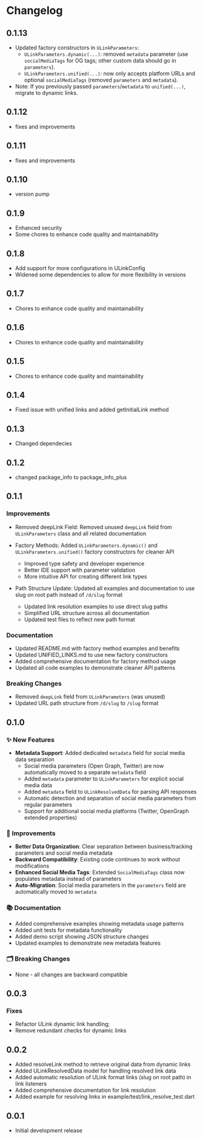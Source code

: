 # Changelog
## 0.1.13

- Updated factory constructors in `ULinkParameters`:
  - `ULinkParameters.dynamic(...)`: removed `metadata` parameter (use `socialMediaTags` for OG tags; other custom data should go in `parameters`).
  - `ULinkParameters.unified(...)`: now only accepts platform URLs and optional `socialMediaTags` (removed `parameters` and `metadata`).
- Note: If you previously passed `parameters`/`metadata` to `unified(...)`, migrate to dynamic links.

## 0.1.12

- fixes and improvements

## 0.1.11

- fixes and improvements

## 0.1.10

- version pump

## 0.1.9

- Enhanced security
- Some chores to enhance code quality and maintainability

## 0.1.8

- Add support for more configurations in ULinkConfig
- Widened some dependencies to allow for more flexibility in versions

## 0.1.7

- Chores to enhance code quality and maintainability

## 0.1.6

- Chores to enhance code quality and maintainability


## 0.1.5

- Chores to enhance code quality and maintainability

## 0.1.4

- Fixed issue with unified links and added getInitialLink method

## 0.1.3

- Changed dependecies

## 0.1.2

- changed package_info to package_info_plus

## 0.1.1

### Improvements

- Removed deepLink Field: Removed unused `deepLink` field from `ULinkParameters` class and all related documentation
- Factory Methods: Added `ULinkParameters.dynamic()` and `ULinkParameters.unified()` factory constructors for cleaner API
  - Improved type safety and developer experience
  - Better IDE support with parameter validation
  - More intuitive API for creating different link types

- Path Structure Update: Updated all examples and documentation to use slug on root path instead of `/d/slug` format
  - Updated link resolution examples to use direct slug paths
  - Simplified URL structure across all documentation
  - Updated test files to reflect new path format

### Documentation

- Updated README.md with factory method examples and benefits
- Updated UNIFIED_LINKS.md to use new factory constructors
- Added comprehensive documentation for factory method usage
- Updated all code examples to demonstrate cleaner API patterns

### Breaking Changes

- Removed `deepLink` field from `ULinkParameters` (was unused)
- Updated URL path structure from `/d/slug` to `/slug` format

## 0.1.0

### ✨ New Features

* **Metadata Support**: Added dedicated `metadata` field for social media data separation
  - Social media parameters (Open Graph, Twitter) are now automatically moved to a separate `metadata` field
  - Added `metadata` parameter to `ULinkParameters` for explicit social media data
  - Added `metadata` field to `ULinkResolvedData` for parsing API responses
  - Automatic detection and separation of social media parameters from regular parameters
  - Support for additional social media platforms (Twitter, OpenGraph extended properties)

### 🔧 Improvements

* **Better Data Organization**: Clear separation between business/tracking parameters and social media metadata
* **Backward Compatibility**: Existing code continues to work without modifications
* **Enhanced Social Media Tags**: Extended `SocialMediaTags` class now populates metadata instead of parameters
* **Auto-Migration**: Social media parameters in the `parameters` field are automatically moved to `metadata`

### 📚 Documentation

* Added comprehensive examples showing metadata usage patterns
* Added unit tests for metadata functionality
* Added demo script showing JSON structure changes
* Updated examples to demonstrate new metadata features

### 🗂️ Breaking Changes

* None - all changes are backward compatible

## 0.0.3

### Fixes

* Refactor ULink dynamic link handling;
* Remove redundant checks for dynamic links

## 0.0.2

* Added resolveLink method to retrieve original data from dynamic links
* Added ULinkResolvedData model for handling resolved link data
* Added automatic resolution of ULink format links (slug on root path) in link listeners
* Added comprehensive documentation for link resolution
* Added example for resolving links in example/test/link_resolve_test.dart

## 0.0.1

* Initial development release
